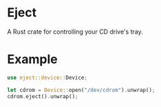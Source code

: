 # Eject

A Rust crate for controlling your CD drive's tray.

# Example

```rust
use eject::device::Device;

let cdrom = Device::open("/dev/cdrom").unwrap();
cdrom.eject().unwrap();
```
